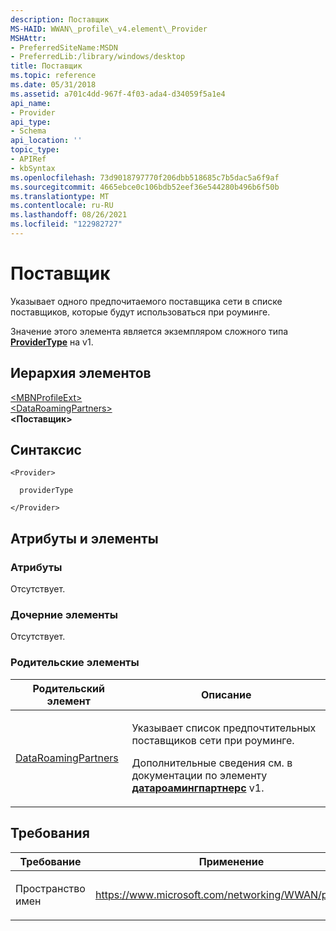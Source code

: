 ```yaml
---
description: Поставщик
MS-HAID: WWAN\_profile\_v4.element\_Provider
MSHAttr:
- PreferredSiteName:MSDN
- PreferredLib:/library/windows/desktop
title: Поставщик
ms.topic: reference
ms.date: 05/31/2018
ms.assetid: a701c4dd-967f-4f03-ada4-d34059f5a1e4
api_name:
- Provider
api_type:
- Schema
api_location: ''
topic_type:
- APIRef
- kbSyntax
ms.openlocfilehash: 73d9018797770f206dbb518685c7b5dac5a6f9af
ms.sourcegitcommit: 4665ebce0c106bdb52eef36e544280b496b6f50b
ms.translationtype: MT
ms.contentlocale: ru-RU
ms.lasthandoff: 08/26/2021
ms.locfileid: "122982727"
---
```

# <a name="span-idwwan_profile_v4element_providerspanprovider"></a><span id="WWAN_profile_v4.element_Provider"></span>Поставщик

Указывает одного предпочитаемого поставщика сети в списке поставщиков, которые будут использоваться при роуминге.

Значение этого элемента является экземпляром сложного типа [**ProviderType**](./schema-providertype-complextype.md) на v1.

## <a name="element-hierarchy"></a>Иерархия элементов

[&lt;MBNProfileExt&gt;](element-mbnprofileext.md)  
[&lt;DataRoamingPartners&gt;](element-dataroamingpartners.md)  
**&lt;Поставщик&gt;**

## <a name="syntax"></a>Синтаксис

``` syntax
<Provider>

  providerType

</Provider>
```

## <a name="span-idattributes_and_elementsspanspan-idattributes_and_elementsspanspan-idattributes_and_elementsspanattributes-and-elements"></a><span id="Attributes_and_Elements"></span><span id="attributes_and_elements"></span><span id="ATTRIBUTES_AND_ELEMENTS"></span>Атрибуты и элементы

### <a name="span-idattributesspanspan-idattributesspanattributes"></a><span id="attributes"></span><span id="ATTRIBUTES"></span>Атрибуты

Отсутствует.

### <a name="span-idchild_elementsspanspan-idchild_elementsspanspan-idchild_elementsspanchild-elements"></a><span id="Child_Elements"></span><span id="child_elements"></span><span id="CHILD_ELEMENTS"></span>Дочерние элементы

Отсутствует.

### <a name="span-idparent_elementsspanspan-idparent_elementsspanparent-elements"></a><span id="parent_elements"></span><span id="PARENT_ELEMENTS"></span>Родительские элементы


| Родительский элемент | Описание | 
|----------------|-------------|
| <a href="element-dataroamingpartners.md">DataRoamingPartners</a> | <p>Указывает список предпочтительных поставщиков сети при роуминге.</p><p>Дополнительные сведения см. в документации по элементу <a href="../mbn/schema-dataroamingpartners-mbnprofile-element.md"><strong>датароамингпартнерс</strong></a> v1.</p> | 


 

## <a name="requirements"></a>Требования


| Требование | Применение |
|------------|----------|
| <p>Пространство имен</p> | <p>https://www.microsoft.com/networking/WWAN/profile/v4</p> | 


 

 
